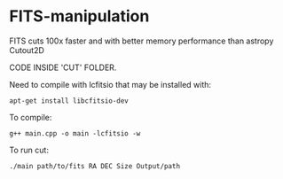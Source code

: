 # FITS-manipulation

FITS cuts 100x faster and with better memory performance than astropy Cutout2D

CODE INSIDE 'CUT' FOLDER.

Need to compile with lcfitsio that may be installed with:

    apt-get install libcfitsio-dev
    
To compile:

    g++ main.cpp -o main -lcfitsio -w

To run cut:

    ./main path/to/fits RA DEC Size Output/path
